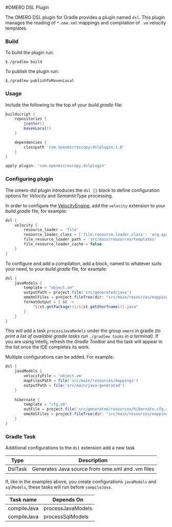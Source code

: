 #OMERO DSL Plugin

The OMERO DSL plugin for Gradle provides a plugin named `dsl`.
This plugin manages the reading of `*.ome.xml` mappings and compilation of `.vm` velocity templates.

### Build

To build the plugin run:
```shell
$./gradlew build
```

To publish the plugin run:
```shell
$./gradlew publishToMavenLocal
```

### Usage

Include the following to the top of your _build.gradle_ file:

```gradle
buildscript {
    repositories {
        jcenter()
        mavenLocal()
    }

    dependencies {
        classpath 'com.openmicroscopy:dslplugin:1.0'
    }
} 

apply plugin: 'com.openmicroscopy.dslplugin'
```

### Configuring plugin

The omero-dsl plugin introduces the `dsl {}` block to define configuration options for
_Velocity_ and _SemanticType_ processing.  

In order to configure the [VelocityEngine](http://velocity.apache.org), add the `velocity` 
extension to your _build.gradle_ file, for example:

```gradle
dsl {
    velocity {
        resource_loader = 'file'
        resource_loader_class = ['file.resource.loader.class': 'org.apache.velocity.runtime.resource.loader.FileResourceLoader']
        file_resource_loader_path = 'src/main/resources/templates'
        file_resource_loader_cache = false
    }
}
```

To configure and add a compilation, add a block, named to whatever suits your need, to your _build.gradle_ file, 
for example:

```gradle
dsl {
    javaModels {
        template = "object.vm"
        outputPath = project.file('src/generated/java')
        omeXmlFiles = project.fileTree(dir: "src/main/resources/mappings", include: '**/*.ome.xml')
        formatOutput = { st ->
            "${st.getPackage()}/${st.getShortname()}.java"
        }
    }
}
```
This will add a task `processJavaModels` under the group `omero` in gradle _(to print a list of available gradle
tasks run `./gradlew tasks` in a terminal)_. If you are using Intellij, refresh the _Gradle Toolbar_ and the
task will appear in the list once the IDE completes its work.

Multiple configurations can be added. For example:

```gradle
dsl {
    javaModels {
        velocityFile = 'object.vm'
        mapFilesPath = file('src/main/resources/mappings')
        outputPath = file('src/main/java-generated')
    }
    
    hibernate {
        template = "cfg.vm"
        outFile = project.file('src/generated/resources/hibernate.cfg.xml')
        omeXmlFiles = project.fileTree(dir: "src/main/resources/mappings", include: '**/*.ome.xml')
    }
}
```

### Gradle Task

Additional configurations to the `dsl` extension add a new task 

| Type      | Description                                       |
| --------- | ------------------------------------------------- |
| DslTask   | Generates Java source from ome.xml and .vm files  |

If, like in the examples above, you create configurations `javaModels` and `sqlModels`, these tasks will run
before `compileJava`.

| Task name   | Depends On        |
| ----------- | ----------------- |
| compileJava | processJavaModels |
| compileJava | processSqlModels  |